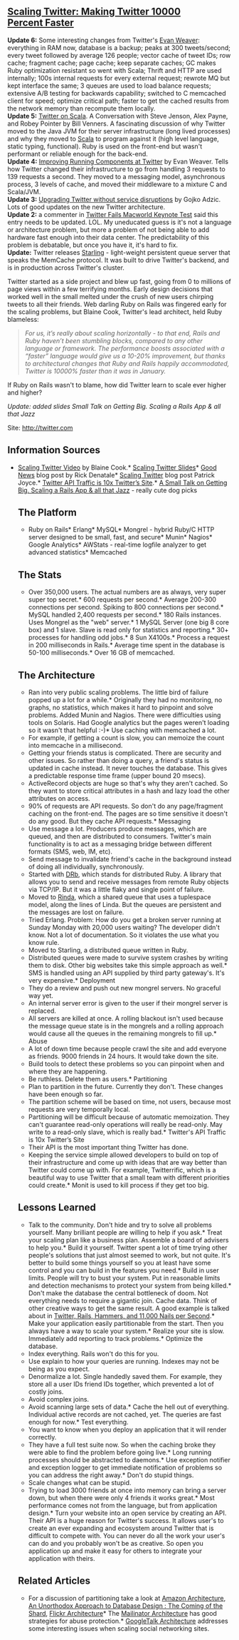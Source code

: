 ## [Scaling Twitter: Making Twitter 10000 Percent Faster](/blog/2009/6/27/scaling-twitter-making-twitter-10000-percent-faster.html)

    

    

**Update 6:** Some interesting changes from Twitter's [Evan Weaver](http://blog.evanweaver.com/articles/2009/03/13/qcon-presentation/): everything in RAM now, database is a backup; peaks at 300 tweets/second; every tweet followed by average 126 people; vector cache of tweet IDs; row cache; fragment cache; page cache; keep separate caches; GC makes Ruby optimization resistant so went with Scala; Thrift and HTTP are used internally; 100s internal requests for every external request; rewrote MQ but kept interface the same; 3 queues are used to load balance requests; extensive A/B testing for backwards capability; switched to C memcached client for speed; optimize critical path; faster to get the cached results from the network memory than recompute them locally.  
**Update 5:** [Twitter on Scala](http://www.artima.com/scalazine/articles/twitter_on_scala.html). A Conversation with Steve Jenson, Alex Payne, and Robey Pointer by Bill Venners. A fascinating discussion of why Twitter moved to the Java JVM for their server infrastructure (long lived processes) and why they moved to [Scala](http://www.scala-lang.org/) to program against it (high level language, static typing, functional). Ruby is used on the front-end but wasn't performant or reliable enough for the back-end.  
**Update 4:** [Improving Running Components at Twitter](http://blog.evanweaver.com/articles/2009/03/13/qcon-presentation/) by Evan Weaver. Tells how Twitter changed their infrastructure to go from handling 3 requests to 139 requests a second. They moved to a messaging model, asynchronous process, 3 levels of cache, and moved their middleware to a mixture C and Scala/JVM.  
**Update 3:** [Upgrading Twitter without service disruptions](http://gojko.net/2009/03/16/qcon-london-2009-upgrading-twitter-without-service-disruptions/) by Gojko Adzic. Lots of good updates on the new Twitter architecture.  
**Update 2:** a commenter in [Twitter Fails Macworld Keynote Test](http://www.techcrunch.com/2008/01/15/twitter-fails-macworld-keynote-test/) said this entry needs to be updated. LOL. My uneducated guess is it's not a language or architecture problem, but more a problem of not being able to add hardware fast enough into their data center. The predictability of this problem is debatable, but once you have it, it's hard to fix.  
**Update:** Twitter releases [Starling](http://rubyforge.org/projects/starling) - light-weight persistent queue server that speaks the MemCache protocol. It was built to drive Twitter's backend, and is in production across Twitter's cluster.

Twitter started as a side project and blew up fast, going from 0 to millions of page views within a few terrifying months. Early design decisions that worked well in the small melted under the crush of new users chirping tweets to all their friends. Web darling Ruby on Rails was fingered early for the scaling problems, but Blaine Cook, Twitter's lead architect, held Ruby blameless:

> _For us, it’s really about scaling horizontally - to that end, Rails and Ruby haven’t been stumbling blocks, compared to any other language or framework. The performance boosts associated with a “faster” language would give us a 10-20% improvement, but thanks to architectural changes that Ruby and Rails happily accommodated, Twitter is 10000% faster than it was in January._

If Ruby on Rails wasn't to blame, how did Twitter learn to scale ever higher and higher?  

_Update: added slides Small Talk on Getting Big. Scaling a Rails App & all that Jazz_  

Site: http://twitter.com

## Information Sources

*   [Scaling Twitter Video](http://video.google.com/videoplay?docid=-7846959339830379167) by Blaine Cook.*   [Scaling Twitter Slides](http://www.slideshare.net/Blaine/scaling-twitter)*   [Good News](http://talklikeaduck.denhaven2.com/articles/2007/06/22/good-news) blog post by Rick Denatale*   [Scaling Twitter](http://pragmati.st/2007/5/20/scaling-twitter) blog post Patrick Joyce.*   [Twitter API Traffic is 10x Twitter’s Site](http://readwritetalk.com/2007/09/05/biz-stone-co-founder-twitter/).*   [A Small Talk on Getting Big. Scaling a Rails App & all that Jazz](http://www.slideshare.net/britt/a-small-talk-on-getting-big-113066) - really cute dog picks  

    ## The Platform

    *   Ruby on Rails*   Erlang*   MySQL*   Mongrel - hybrid Ruby/C HTTP server designed to be small, fast, and secure*   Munin*   Nagios*   Google Analytics*   AWStats - real-time logfile analyzer to get advanced statistics*   Memcached  

    ## The Stats

    *   Over 350,000 users. The actual numbers are as always, very super super top secret.*   600 requests per second.*   Average 200-300 connections per second. Spiking to 800 connections per second.*   MySQL handled 2,400 requests per second.*   180 Rails instances. Uses Mongrel as the "web" server.*   1 MySQL Server (one big 8 core box) and 1 slave. Slave is read only for statistics and reporting.*   30+ processes for handling odd jobs.*   8 Sun X4100s.*   Process a request in 200 milliseconds in Rails.*   Average time spent in the database is 50-100 milliseconds.*   Over 16 GB of memcached.  

    ## The Architecture

    *   Ran into very public scaling problems. The little bird of failure popped up a lot for a while.*   Originally they had no monitoring, no graphs, no statistics, which makes it hard to pinpoint and solve problems. Added Munin and Nagios. There were difficulties using tools on Solaris. Had Google analytics but the pages weren't loading so it wasn't that helpful :-)*   Use caching with memcached a lot.  
    - For example, if getting a count is slow, you can memoize the count into memcache in a millisecond.  
    - Getting your friends status is complicated. There are security and other issues. So rather than doing a query, a friend's status is updated in cache instead. It never touches the database. This gives a predictable response time frame (upper bound 20 msecs).  
    - ActiveRecord objects are huge so that's why they aren't cached. So they want to store critical attributes in a hash and lazy load the other attributes on access.  
    - 90% of requests are API requests. So don't do any page/fragment caching on the front-end. The pages are so time sensitive it doesn't do any good. But they cache API requests.*   Messaging  
    - Use message a lot. Producers produce messages, which are queued, and then are distributed to consumers. Twitter's main functionality is to act as a messaging bridge between different formats (SMS, web, IM, etc).  
    - Send message to invalidate friend's cache in the background instead of doing all individually, synchronously.  
    - Started with [DRb](http://chadfowler.com/ruby/drb.html), which stands for distributed Ruby. A library that allows you to send and receive messages from remote Ruby objects via TCP/IP. But it was a little flaky and single point of failure.  
    - Moved to [Rinda](http://www.ruby-doc.org/stdlib/libdoc/rinda/rdoc/index.html), which a shared queue that uses a tuplespace model, along the lines of Linda. But the queues are persistent and the messages are lost on failure.  
    - Tried Erlang. Problem: How do you get a broken server running at Sunday Monday with 20,000 users waiting? The developer didn't know. Not a lot of documentation. So it violates the use what you know rule.  
    - Moved to Starling, a distributed queue written in Ruby.  
    - Distributed queues were made to survive system crashes by writing them to disk. Other big websites take this simple approach as well.*   SMS is handled using an API supplied by third party gateway's. It's very expensive.*   Deployment  
    - They do a review and push out new mongrel servers. No graceful way yet.  
    - An internal server error is given to the user if their mongrel server is replaced.  
    - All servers are killed at once. A rolling blackout isn't used because the message queue state is in the mongrels and a rolling approach would cause all the queues in the remaining mongrels to fill up.*   Abuse  
    - A lot of down time because people crawl the site and add everyone as friends. 9000 friends in 24 hours. It would take down the site.  
    - Build tools to detect these problems so you can pinpoint when and where they are happening.  
    - Be ruthless. Delete them as users.*   Partitioning  
    - Plan to partition in the future. Currently they don't. These changes have been enough so far.  
    - The partition scheme will be based on time, not users, because most requests are very temporally local.  
    - Partitioning will be difficult because of automatic memoization. They can't guarantee read-only operations will really be read-only. May write to a read-only slave, which is really bad.*   Twitter's API Traffic is 10x Twitter’s Site  
    - Their API is the most important thing Twitter has done.  
    - Keeping the service simple allowed developers to build on top of their infrastructure and come up with ideas that are way better than Twitter could come up with. For example, Twitterrific, which is a beautiful way to use Twitter that a small team with different priorities could create.*   Monit is used to kill process if they get too big.  

    ## Lessons Learned

    *   Talk to the community. Don't hide and try to solve all problems yourself. Many brilliant people are willing to help if you ask.*   Treat your scaling plan like a business plan. Assemble a board of advisers to help you.*   Build it yourself. Twitter spent a lot of time trying other people's solutions that just almost seemed to work, but not quite. It's better to build some things yourself so you at least have some control and you can build in the features you need.*   Build in user limits. People will try to bust your system. Put in reasonable limits and detection mechanisms to protect your system from being killed.*   Don't make the database the central bottleneck of doom. Not everything needs to require a gigantic join. Cache data. Think of other creative ways to get the same result. A good example is talked about in [Twitter, Rails, Hammers, and 11,000 Nails per Second](http://www.mooseyard.com/Jens/2007/04/twitter-rails-hammers-and-11000-nails-per-second/).*   Make your application easily partitionable from the start. Then you always have a way to scale your system.*   Realize your site is slow. Immediately add reporting to track problems.*   Optimize the database.  
    - Index everything. Rails won't do this for you.  
    - Use explain to how your queries are running. Indexes may not be being as you expect.  
    - Denormalize a lot. Single handedly saved them. For example, they store all a user IDs friend IDs together, which prevented a lot of costly joins.  
    - Avoid complex joins.  
    - Avoid scanning large sets of data.*   Cache the hell out of everything. Individual active records are not cached, yet. The queries are fast enough for now.*   Test everything.  
    - You want to know when you deploy an application that it will render correctly.  
    - They have a full test suite now. So when the caching broke they were able to find the problem before going live.*   Long running processes should be abstracted to daemons.*   Use exception notifier and exception logger to get immediate notification of problems so you can address the right away.*   Don't do stupid things.  
    - Scale changes what can be stupid.  
    - Trying to load 3000 friends at once into memory can bring a server down, but when there were only 4 friends it works great.*   Most performance comes not from the language, but from application design.*   Turn your website into an open service by creating an API. Their API is a huge reason for Twitter's success. It allows user's to create an ever expanding and ecosystem around Twitter that is difficult to compete with. You can never do all the work your user's can do and you probably won't be as creative. So open you application up and make it easy for others to integrate your application with theirs.  

    ## Related Articles

    *   For a discussion of partitioning take a look at [Amazon Architecture](http://highscalability.com/amazon-architecture), [An Unorthodox Approach to Database Design : The Coming of the Shard](http://highscalability.com/unorthodox-approach-database-design-coming-shard), [Flickr Architecture](http://highscalability.com/flickr-architecture)*   The [Mailinator Architecture](http://highscalability.com/mailinator-architecture) has good strategies for abuse protection.*   [GoogleTalk Architecture](http://highscalability.com/googletalk-architecture) addresses some interesting issues when scaling social networking sites.    
